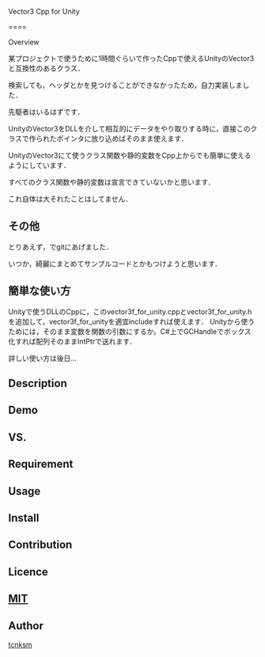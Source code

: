 ﻿Vector3 Cpp for Unity

====

Overview

某プロジェクトで使うために1時間ぐらいで作ったCppで使えるUnityのVector3と互換性のあるクラス．

検索しても，ヘッダとかを見つけることができなかったため，自力実装しました．

先駆者はいるはずです．

UnityのVector3をDLLを介して相互的にデータをやり取りする時に，直接このクラスで作られたポインタに放り込めばそのまま使えます．

UnityのVector3にて使うクラス関数や静的変数をCpp上からでも簡単に使えるようにしています．

すべてのクラス関数や静的変数は宣言できていないかと思います．

これ自体は大それたことはしてません．


## その他

とりあえず，でgitにあげました．

いつか，綺麗にまとめてサンプルコードとかもつけようと思います．

## 簡単な使い方

 Unityで使うDLLのCppに，このvector3f_for_unity.cppとvector3f_for_unity.hを追加して，vector3f_for_unityを適宜includeすれば使えます．
 Unityから使うためには，そのまま変数を関数の引数にするか，C#上でGCHandleでボックス化すれば配列そのままIntPtrで送れます．

 詳しい使い方は後日…

## Description

## Demo

## VS. 

## Requirement

## Usage

## Install

## Contribution

## Licence

## [MIT](https://github.com/meto4d/)

## Author

[tcnksm](https://github.com/meto4d)
